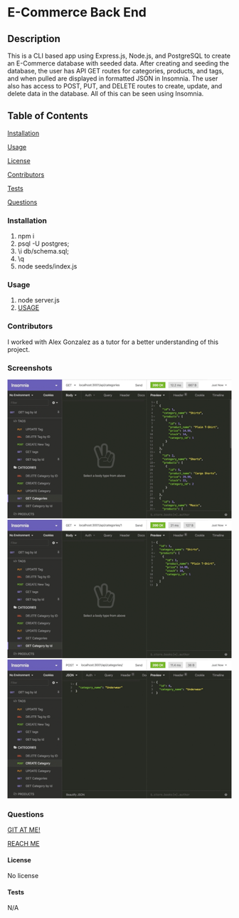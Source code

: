   # E-Commerce Back End

  ## Description
  This is a CLI based  app using  Express.js, Node.js, and PostgreSQL to create an E-Commerce database with seeded data. After creating and seeding the database, the user has API GET routes for categories, products, and tags, and when pulled are displayed in formatted JSON in Insomnia.  The user also has access to POST, PUT, and DELETE routes to create, update, and delete data in the database. All of this can be seen using Insomnia. 

  ## Table of Contents
  [Installation](#installation)

  [Usage](#usage)

  [License](#license)

  [Contributors](#contributors)

  [Tests](#tests)

  [Questions](#questions)


  ### Installation
  1. npm i
  2. psql -U postgres;
  3. \i db/schema.sql;
  4. \q
  3. node seeds/index.js
  
  

  ### Usage
  1. node server.js
  2. [USAGE](https://drive.google.com/file/d/1oamYxKp45Au7vgTWnRfTd0CkmdyiZQoV/view?usp=drive_link)

  ### Contributors
  I worked with Alex Gonzalez as a tutor for a better understanding of this project.

  ### Screenshots
  ![Result Screenshot](./Assets/13-orm-homework-demo-01.gif)
  ![Result Screenshot](./Assets/13-orm-homework-demo-02.gif)
  ![Result Screenshot](./Assets/13-orm-homework-demo-03.gif)
  
  ### Questions
  [GIT AT ME!](https://github.com/VicSwain)

  [REACH ME](@huracanmusic2016@gmail.com)

  #### License 
  No license
  
  #### Tests
  N/A


